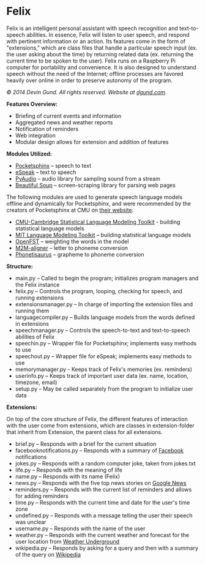 Felix
=====
Felix is an intelligent personal assistant with speech recognition and text-to-speech abilities. In essence, Felix will listen to user speech, and respond with pertinent information or an action. Its features come in the form of "extensions," which are class files that handle a particular speech input (ex. the user asking about the time) by returning related data (ex. returning the current time to be spoken to the user). Felix runs on a Raspberry Pi computer for portability and convenience. It is also designed to understand speech without the need of the Internet; offline processes are favored heavily over online in order to preserve autonomy of the program.

*&copy; 2014 Devin Gund. All rights reserved. Website at [dgund.com](http://dgund.com).*

**Features Overview:**
- Briefing of current events and information
- Aggregated news and weather reports
- Notification of reminders
- Web integration
- Modular design allows for extension and addition of features

**Modules Utilized:**
- [Pocketsphinx](http://cmusphinx.sourceforge.net/) – speech to text
- [eSpeak](http://espeak.sourceforge.net/) – text to speech
- [PyAudio](http://people.csail.mit.edu/hubert/pyaudio/) – audio library for sampling sound from a stream
- [Beautiful Soup](http://www.crummy.com/software/BeautifulSoup/) – screen-scraping library for parsing web pages

The following modules are used to generate speech language models offline and dynamically for Pocketsphinx, and were
recommended by the creators of Pocketsphinx at CMU on [their website](http://cmusphinx.sourceforge.net/wiki/tutoriallm):
- [CMU-Cambridge Statistical Language Modeling Toolkit](http://www.speech.cs.cmu.edu/SLM/toolkit_documentation.html) - building statistical language models
- [MIT Language Modeling Toolkit](https://code.google.com/p/mitlm/) – building statistical language models
- [OpenFST](http://www.openfst.org) – weighting the words in the model
- [M2M-aligner](https://code.google.com/p/m2m-aligner/) – letter to phoneme conversion
- [Phonetisaurus](https://code.google.com/p/phonetisaurus/) – grapheme to phoneme conversion

**Structure:**
- main.py – Called to begin the program; initializes program managers and the Felix instance
- felix.py – Controls the program, looping, checking for speech, and running extensions
- extensionsmanager.py – In charge of importing the extension files and running them
- languagecompiler.py – Builds language models from the words defined in extensions
- speechmanager.py – Controls the speech-to-text and text-to-speech abilities of Felix
- speechin.py – Wrapper file for Pocketsphinx; implements easy methods to use
- speechout.py – Wrapper file for eSpeak; implements easy methods to use
- memorymanager.py - Keeps track of Felix's memories (ex. reminders)
- userinfo.py – Keeps track of important user data (ex. name, location, timezone, email)
- setup.py – May be called separately from the program to initialize user data

**Extensions:**

On top of the core structure of Felix, the different features of interaction with the user come from extensions, which are
classes in extension-folder that inherit from Extension, the parent class for all extensions.
- brief.py – Responds with a brief for the current situation
- facebooknotifications.py – Responds with a summary of [Facebook](https://www.facebook.com/) notifications
- jokes.py – Responds with a random computer joke, taken from jokes.txt
- life.py – Responds with the meaning of life
- name.py – Responds with its name (Felix)
- news.py – Responds with the five top news stories on [Google News](http://news.google.com)
- reminders.py – Responds with the current list of reminders and allows for adding reminders
- time.py – Responds with the current time and date for the user's time zone
- undefined.py – Responds with a message telling the user their speech was unclear
- username.py – Responds with the name of the user
- weather.py – Responds with the current weather and forecast for the user location from [Weather Underground](http://www.wunderground.com/)
- wikipedia.py – Responds by asking for a query and then with a summary of the query on [Wikipedia](https://en.wikipedia.org/)
